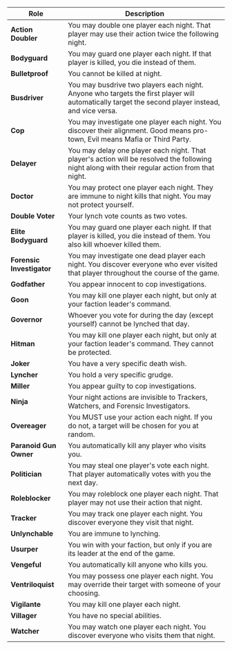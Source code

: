 | Role | Description |
| ---- | ----------- |
| **Action Doubler** | You may double one player each night. That player may use their action twice the following night. |
| **Bodyguard** | You may guard one player each night. If that player is killed, you die instead of them. |
| **Bulletproof** | You cannot be killed at night. |
| **Busdriver** | You may busdrive two players each night. Anyone who targets the first player will automatically target the second player instead, and vice versa. |
| **Cop** | You may investigate one player each night. You discover their alignment. Good means pro-town, Evil means Mafia or Third Party. |
| **Delayer** | You may delay one player each night. That player's action will be resolved the following night along with their regular action from that night. |
| **Doctor** | You may protect one player each night. They are immune to night kills that night. You may not protect yourself. |
| **Double Voter** | Your lynch vote counts as two votes. |
| **Elite Bodyguard** | You may guard one player each night. If that player is killed, you die instead of them. You also kill whoever killed them. |
| **Forensic Investigator** | You may investigate one dead player each night. You discover everyone who ever visited that player throughout the course of the game. |
| **Godfather** | You appear innocent to cop investigations. |
| **Goon** | You may kill one player each night, but only at your faction leader's command. |
| **Governor** | Whoever you vote for during the day (except yourself) cannot be lynched that day. |
| **Hitman** | You may kill one player each night, but only at your faction leader's command. They cannot be protected. |
| **Joker** | You have a very specific death wish. |
| **Lyncher** | You hold a very specific grudge. |
| **Miller** | You appear guilty to cop investigations. |
| **Ninja** | Your night actions are invisible to Trackers, Watchers, and Forensic Investigators. |
| **Overeager** | You MUST use your action each night. If you do not, a target will be chosen for you at random. |
| **Paranoid Gun Owner** | You automatically kill any player who visits you. |
| **Politician** | You may steal one player's vote each night. That player automatically votes with you the next day. |
| **Roleblocker** | You may roleblock one player each night. That player may not use their action that night. |
| **Tracker** | You may track one player each night. You discover everyone they visit that night. |
| **Unlynchable** | You are immune to lynching. |
| **Usurper** | You win with your faction, but only if you are its leader at the end of the game. |
| **Vengeful** | You automatically kill anyone who kills you. |
| **Ventriloquist** | You may possess one player each night. You may override their target with someone of your choosing. |
| **Vigilante** | You may kill one player each night. |
| **Villager** | You have no special abilities. |
| **Watcher** | You may watch one player each night. You discover everyone who visits them that night. |
